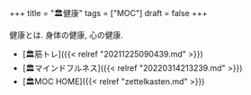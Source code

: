 +++
title = "🏛健康"
tags = ["MOC"]
draft = false
+++

健康とは. 身体の健康, 心の健康.

-   [🏛筋トレ]({{< relref "20211225090439.md" >}})
-   [🏛マインドフルネス]({{< relref "20220314213239.md" >}})
-   [🏛MOC HOME]({{< relref "zettelkasten.md" >}})
